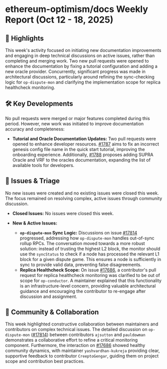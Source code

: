 # ethereum-optimism/docs Weekly Report (Oct 12 - 18, 2025)

## 🚀 Highlights
This week's activity focused on initiating new documentation improvements and engaging in deep technical discussions on active issues, rather than completing and merging work. Two new pull requests were opened to enhance the documentation by fixing a tutorial configuration and adding a new oracle provider. Concurrently, significant progress was made in architectural discussions, particularly around refining the sync-checking logic for `op-dispute-mon` and clarifying the implementation scope for replica healthcheck monitoring.

## 🛠️ Key Developments
No pull requests were merged or major features completed during this period. However, new work was initiated to improve documentation accuracy and completeness:

- **Tutorial and Oracle Documentation Updates:** Two pull requests were opened to enhance developer resources. [#1787](https://github.com/ethereum-optimism/docs/pull/1787) aims to fix an incorrect genesis config file name in the quick start tutorial, improving the onboarding experience. Additionally, [#1788](https://github.com/ethereum-optimism/docs/pull/1788) proposes adding SUPRA Oracle and VRF to the oracles documentation, expanding the list of available tools for developers.

## 🐛 Issues & Triage
No new issues were created and no existing issues were closed this week. The focus remained on resolving complex, active issues through community discussion.

- **Closed Issues:** No issues were closed this week.

- **New & Active Issues:**
    - **`op-dispute-mon` Sync Logic:** Discussions on issue [#17814](https://github.com/ethereum-optimism/docs/issues/17814) progressed, addressing how `op-dispute-mon` handles out-of-sync rollup RPCs. The conversation moved towards a more robust solution: instead of trusting the highest L2 block, the monitor should use the `syncStatus` to check if a node has processed the relevant L1 block for a given dispute game. This ensures a node is sufficiently in sync to provide valid data, preventing false disagreements.
    - **Replica Healthcheck Scope:** On issue [#17686](https://github.com/ethereum-optimism/docs/issues/17686), a contributor's pull request for replica healthcheck monitoring was clarified to be out of scope for `op-conductor`. A maintainer explained that this functionality is an infrastructure-level concern, providing valuable architectural guidance and encouraging the contributor to re-engage after discussion and assignment.

## 💬 Community & Collaboration
This week highlighted constructive collaboration between maintainers and contributors on complex technical issues. The detailed discussion on `op-dispute-mon` ([#17814](https://github.com/ethereum-optimism/docs/issues/17814)) between contributors `ajsutton` and `pauldowman` demonstrates a collaborative effort to refine a critical monitoring component. Furthermore, the interaction on [#17686](https://github.com/ethereum-optimism/docs/issues/17686) showed healthy community dynamics, with maintainer `yashvardhan-kukreja` providing clear, supportive feedback to contributor `CreeptoGengar`, guiding them on project scope and contribution best practices.